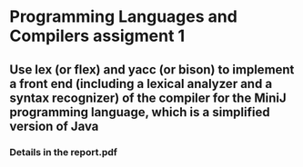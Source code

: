 
# Programming Languages and Compilers assigment 1
## Use lex (or flex) and yacc (or bison) to implement a front end (including a lexical analyzer and a syntax recognizer) of the compiler for the MiniJ programming language, which is a simplified version of Java
### Details in the report.pdf

